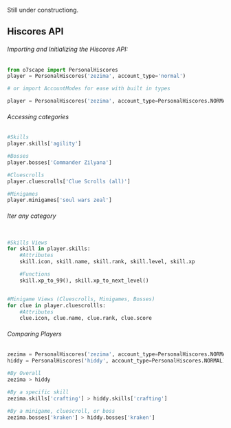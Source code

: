 Still under constructiong.

## Hiscores API

###### Importing and Initializing the Hiscores API:
```python
from o7scape import PersonalHiscores
player = PersonalHiscores('zezima', account_type='normal')

# or import AccountModes for ease with built in types

player = PersonalHiscores('zezima', account_type=PersonalHiscores.NORMAL)
```

###### Accessing categories
```python
#Skills
player.skills['agility']

#Bosses
player.bosses['Commander Zilyana']

#Cluescrolls
player.cluescrolls['Clue Scrolls (all)']

#Minigames
player.minigames['soul wars zeal']

```

###### Iter any category
```python

#Skills Views
for skill in player.skills:
    #Attributes
    skill.icon, skill.name, skill.rank, skill.level, skill.xp

    #Functions
    skill.xp_to_99(), skill.xp_to_next_level()


#Minigame Views (Cluescrolls, Minigames, Bosses)
for clue in player.cluescrollls:
    #Attributes
    clue.icon, clue.name, clue.rank, clue.score

```

###### Comparing Players
```python
zezima = PersonalHiscores('zezima', account_type=PersonalHiscores.NORMAL)
hiddy = PersonalHiscores('hiddy', account_type=PersonalHiscores.NORMAL)

#By Overall
zezima > hiddy

#By a specific skill
zezima.skills['crafting'] > hiddy.skills['crafting']

#By a minigame, cluescroll, or boss
zezima.bosses['kraken'] > hiddy.bosses['kraken']

```